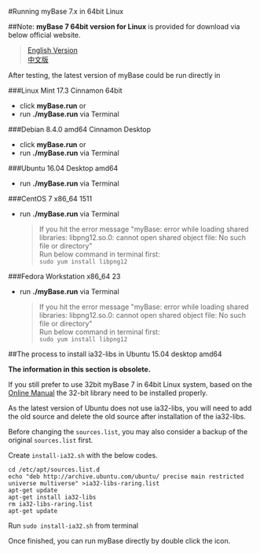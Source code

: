 #Running myBase 7.x in 64bit Linux

##Note:
**myBase 7 64bit version for Linux** is provided for download via below official website.  

> [English Version](http://www.wjjsoft.com/download.html)  
> [中文版](http://www.wjjsoft.com/mybase_cn.html#download)  

After testing, the latest version of myBase could be run directly in  

###Linux Mint 17.3 Cinnamon 64bit
* click **myBase.run** or
* run **./myBase.run** via Terminal

###Debian 8.4.0 amd64 Cinnamon Desktop
* click **myBase.run** or
* run **./myBase.run** via Terminal

###Ubuntu 16.04 Desktop amd64
* run **./myBase.run** via Terminal

###CentOS 7 x86_64 1511
* run **./myBase.run** via Terminal  
	> If you hit the error message "myBase: error while loading shared libraries: libpng12.so.0: cannot open shared object file: No such file or directory"  
	> Run below command in terminal first:  
	> ```sudo yum install libpng12``` 
	
###Fedora Workstation x86_64 23
* run **./myBase.run** via Terminal  
	> If you hit the error message "myBase: error while loading shared libraries: libpng12.so.0: cannot open shared object file: No such file or directory"  
	> Run below command in terminal first:  
	> ```sudo yum install libpng12```  

##The process to install ia32-libs in Ubuntu 15.04 desktop amd64

**The information in this section is obsolete.** 

If you still prefer to use 32bit myBase 7 in 64bit Linux system, based on the [Online Manual](http://www.wjjsoft.com/mybase_v7_docs.html#H3_3665) the 32-bit library need to be installed properly.

As the latest version of Ubuntu does not use ia32-libs, you will need to add the old source and delete the old source after installation of the ia32-libs.   

Before changing the `sources.list`, you may also consider a backup of the original `sources.list` first.

Create `install-ia32.sh` with the below codes.

	cd /etc/apt/sources.list.d
	echo "deb http://archive.ubuntu.com/ubuntu/ precise main restricted universe multiverse" >ia32-libs-raring.list
	apt-get update
	apt-get install ia32-libs
	rm ia32-libs-raring.list
	apt-get update

Run `sudo install-ia32.sh` from terminal

Once finished, you can run myBase directly by double click the icon.